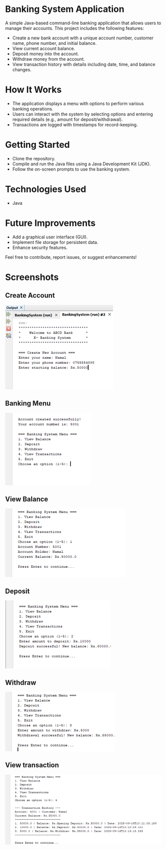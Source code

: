 # Banking System Application
A simple Java-based command-line banking application that allows users to manage their accounts. This project includes the following features: 

* Create a new bank account with a unique account number, customer name, phone number, and initial balance. 
* View current account balance.
* Deposit money into the account.
* Withdraw money from the account.
* View transaction history with details including date, time, and balance changes.

# How It Works

* The application displays a menu with options to perform various banking operations.
* Users can interact with the system by selecting options and entering required details (e.g., amount for deposit/withdrawal).
* Transactions are logged with timestamps for record-keeping.

# Getting Started

* Clone the repository.
* Compile and run the Java files using a Java Development Kit (JDK).
* Follow the on-screen prompts to use the banking system.

# Technologies Used

* Java

# Future Improvements

* Add a graphical user interface (GUI).
* Implement file storage for persistent data.
* Enhance security features.

Feel free to contribute, report issues, or suggest enhancements!

# Screenshots
## Create Account
![image alt](https://github.com/Supun-Namal/Banking-System-Application/blob/7a7967c9da436c22352ed4c7b1ef1f18cbb21a01/Screenshots/01.PNG) <br>
## Banking Menu
![image alt](https://github.com/Supun-Namal/Banking-System-Application/blob/7a7967c9da436c22352ed4c7b1ef1f18cbb21a01/Screenshots/02.PNG)<br>
## View Balance
![image alt](https://github.com/Supun-Namal/Banking-System-Application/blob/7a7967c9da436c22352ed4c7b1ef1f18cbb21a01/Screenshots/03.PNG)<br>
## Deposit
![image alt](https://github.com/Supun-Namal/Banking-System-Application/blob/7a7967c9da436c22352ed4c7b1ef1f18cbb21a01/Screenshots/04.PNG)<br>
## Withdraw
![image alt](https://github.com/Supun-Namal/Banking-System-Application/blob/7a7967c9da436c22352ed4c7b1ef1f18cbb21a01/Screenshots/05.PNG)<br>
## View transaction
![image alt](https://github.com/Supun-Namal/Banking-System-Application/blob/7a7967c9da436c22352ed4c7b1ef1f18cbb21a01/Screenshots/06.PNG)<br>
